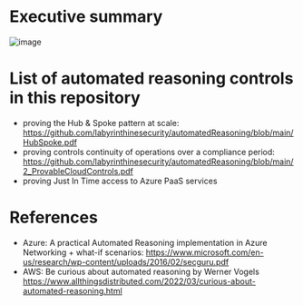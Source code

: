 # Executive summary

![image](https://user-images.githubusercontent.com/94186254/183383242-db066761-77e4-4ca8-b2ad-55c9dc3854ca.png)

# List of automated reasoning controls in this repository

- proving the Hub & Spoke pattern at scale: https://github.com/labyrinthinesecurity/automatedReasoning/blob/main/HubSpoke.pdf
- proving controls continuity of operations over a compliance period: https://github.com/labyrinthinesecurity/automatedReasoning/blob/main/2_ProvableCloudControls.pdf
- proving Just In Time access to Azure PaaS services

# References

- Azure: A practical Automated Reasoning implementation in Azure Networking + what-if scenarios: https://www.microsoft.com/en-us/research/wp-content/uploads/2016/02/secguru.pdf
- AWS: Be curious about automated reasoning by Werner Vogels https://www.allthingsdistributed.com/2022/03/curious-about-automated-reasoning.html
